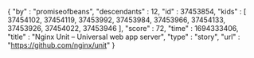 {
  "by" : "promiseofbeans",
  "descendants" : 12,
  "id" : 37453854,
  "kids" : [ 37454102, 37454119, 37453992, 37453984, 37453966, 37454133, 37453926, 37454022, 37453946 ],
  "score" : 72,
  "time" : 1694333406,
  "title" : "Nginx Unit – Universal web app server",
  "type" : "story",
  "url" : "https://github.com/nginx/unit"
}
